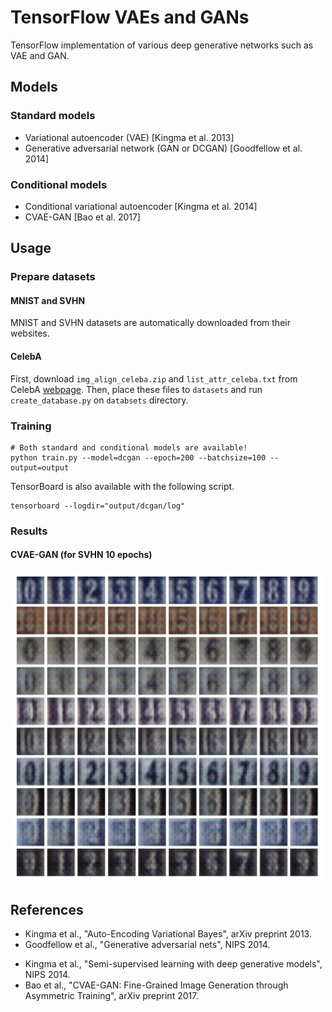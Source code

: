 TensorFlow VAEs and GANs
===

TensorFlow implementation of various deep generative networks such as VAE and GAN.

## Models

### Standard models

* Variational autoencoder (VAE) [Kingma et al. 2013]
* Generative adversarial network (GAN or DCGAN) [Goodfellow et al. 2014]
<!-- * Improved GAN [Salimans et al. 2016] -->
<!-- * Energy-based GAN (EBGAN) [Zhao et al. 2016] -->
<!-- * Adversarially learned inference (ALI) [Dumoulin et al. 2017] -->

### Conditional models

* Conditional variational autoencoder [Kingma et al. 2014]
* CVAE-GAN [Bao et al. 2017]

## Usage

### Prepare datasets

#### MNIST and SVHN

MNIST and SVHN datasets are automatically downloaded from their websites.

#### CelebA

First, download ``img_align_celeba.zip`` and ``list_attr_celeba.txt`` from CelebA [webpage](http://mmlab.ie.cuhk.edu.hk/projects/CelebA.html).
Then, place these files to ``datasets`` and run ``create_database.py`` on ``databsets`` directory.

### Training

```shell
# Both standard and conditional models are available!
python train.py --model=dcgan --epoch=200 --batchsize=100 --output=output
```

TensorBoard is also available with the following script.

```shell
tensorboard --logdir="output/dcgan/log"
```

### Results

#### CVAE-GAN (for SVHN 10 epochs)

<img src="results/svhn_cvaegan_epoch_0010_batch_73257.png" width="500px"/>

## References

* Kingma et al., "Auto-Encoding Variational Bayes", arXiv preprint 2013.
* Goodfellow et al., "Generative adversarial nets", NIPS 2014.
<!-- * Salimans et al., "Improved Techniques for Training GANs", arXiv preprint 2016. -->
<!-- * Zhao et al., "Energy-based generative adversarial network", arXiv preprint 2016. -->
<!-- * Dumoulin et al. "Adversarially learned inference", ICLR 2017. -->
* Kingma et al., "Semi-supervised learning with deep generative models", NIPS 2014.
* Bao et al., "CVAE-GAN: Fine-Grained Image Generation through Asymmetric Training", arXiv preprint 2017.
